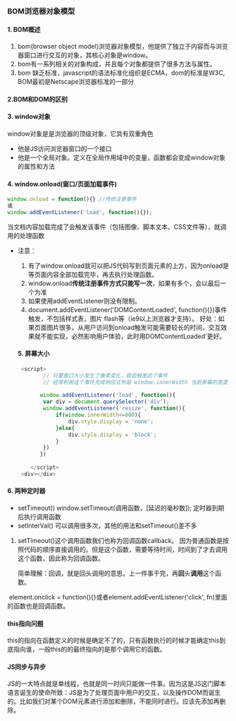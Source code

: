 ### BOM浏览器对象模型

#### 1. BOM概述

1. bom(browser object model)浏览器对象模型，他提供了独立于内容而与浏览器窗口进行交互的对象，其核心对象是window。
2. bom有一系列相关的对象构成，并且每个对象都提供了很多方法与属性。
3. bom 缺乏标准，javascript的语法标准化组织是ECMA，dom的标准是W3C, BOM最初是Netscape浏览器标准的一部分



#### 2.BOM和DOM的区别





#### 3. window对象

window对象是是浏览器的顶级对象，它具有双重角色

- 他是JS访问浏览器窗口的一个接口
- 他是一个全局对象。定义在全局作用域中的变量，函数都会变成window对象的属性和方法

####  4. window.onload(窗口/页面加载事件)

```javascript
window.onload = function(){} //传统注册事件
或
window.addEventListener('load', function(){});
```

当文档内容加载完成了会触发该事件（包括图像、脚本文本、CSS文件等），就调用的处理函数

- 注意：
  1. 有了window.onload就可以把JS代码写到页面元素的上方，因为onload是等页面内容全部加载完毕，再去执行处理函数。
  2. window.onload**传统注册事件方式只能写一次**，如果有多个，会以最后一个为准
  3. 如果使用addEventListener则没有限制。
  4. document.addEventListener('DOMContentLoaded', function(){})事件触发，不包括样式表，图片 flash等（ie9以上浏览器才支持）。 好处：如果页面图片很多，从用户访问到onload触发可能需要较长的时间，交互效果就不能实现，必然影响用户体验，此时用DOMContentLoaded'更好。
  
  ####  5. 屏幕大小
  
  ```javascript
   <script>
          // 只要窗口大小发生了像素变化，就会触发这个事件
          // 经常利用这个事件完成响应式布局 window.innerWidth 当前屏幕的宽度
          
         window.addEventListener('load', function(){
          var div = document.querySelector('div');
          window.addEventListener('resize', function(){
              if(window.innerWidth<=800){
                  div.style.display = 'none';
              }else{
                  div.style.display = 'block';
              }
          })
         })
         
      </script>
   <div></div>
  
  ```
  



#### 6. 两种定时器

- setTimeout()   window.setTimeout(调用函数，[延迟的毫秒数]);   定时器到期后执行调用函数
- setInterVal() 可以调用很多次，其他的用法和setTimeout()差不多

1. setTimeout()这个调用函数我们也称为回调函数callback。 因为普通函数是按照代码的顺序直接调用的。但是这个函数，需要等待时间，时间到了才去调用这个函数，因此称为回调函数。

   简单理解：回调，就是回头调用的意思。上一件事干完，再**回**头**调用**这个函数。

​       element.onclick = function(){}或者element.addEventListener('click', fn)里面的函数也是回调函数。









#### this指向问题

this的指向在函数定义的时候是确定不了的，只有函数执行的时候才能确定this到底指向谁，一般this的的最终指向的是那个调用它的函数。



#### JS同步与异步

JS的一大特点就是单线程，也就是同一时间只能做一件事。因为这是JS这门脚本语言诞生的使命所致：JS是为了处理页面中用户的交互，以及操作DOM而诞生的。比如我们对某个DOM元素进行添加和删除，不能同时进行。应该先添加再删除。